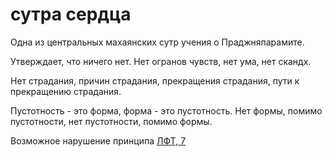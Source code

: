# сутра сердца
Одна из центральных махаянских сутр учения о Праджняпарамите.

Утверждает, что ничего нет. Нет огранов чувств, нет ума, нет скандх.

Нет страдания, причин страдания, прекращения страдания, пути к прекращению страдания.

Пустотность - это форма, форма - это пустотность. Нет формы, помимо пустотности, нет пустотности, помимо формы.

Возможное нарушение принципа [ЛФТ, 7](../%D0%9B%D0%A4%D0%A2%2C%207.md)
